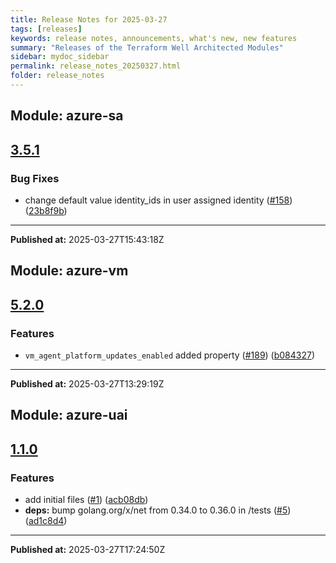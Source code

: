 ```yaml
---
title: Release Notes for 2025-03-27
tags: [releases]
keywords: release notes, announcements, what's new, new features
summary: "Releases of the Terraform Well Architected Modules"
sidebar: mydoc_sidebar
permalink: release_notes_20250327.html
folder: release_notes
---
```


## Module: azure-sa
## [3.5.1](https://github.com/CloudNationHQ/terraform-azure-sa/releases/tag/v3.5.1)


### Bug Fixes

* change default value identity_ids in user assigned identity ([#158](https://github.com/CloudNationHQ/terraform-azure-sa/issues/158)) ([23b8f9b](https://github.com/CloudNationHQ/terraform-azure-sa/commit/23b8f9b3192d2cc8382daaccb92e4e13e3e198a6))

---

**Published at:** 2025-03-27T15:43:18Z

## Module: azure-vm
## [5.2.0](https://github.com/CloudNationHQ/terraform-azure-vm/releases/tag/v5.2.0)


### Features

* `vm_agent_platform_updates_enabled` added property ([#189](https://github.com/CloudNationHQ/terraform-azure-vm/issues/189)) ([b084327](https://github.com/CloudNationHQ/terraform-azure-vm/commit/b084327e6eabca182e445d97974dfd15a7b355a1))

---

**Published at:** 2025-03-27T13:29:19Z

## Module: azure-uai
## [1.1.0](https://github.com/CloudNationHQ/terraform-azure-uai/releases/tag/v1.1.0)


### Features

* add initial files  ([#1](https://github.com/CloudNationHQ/terraform-azure-uai/issues/1)) ([acb08db](https://github.com/CloudNationHQ/terraform-azure-uai/commit/acb08dbd1a8a011dd6680926db59b2b44de9c668))
* **deps:** bump golang.org/x/net from 0.34.0 to 0.36.0 in /tests ([#5](https://github.com/CloudNationHQ/terraform-azure-uai/issues/5)) ([ad1c8d4](https://github.com/CloudNationHQ/terraform-azure-uai/commit/ad1c8d49223514b1a68e4399897d72620b5945ab))

---

**Published at:** 2025-03-27T17:24:50Z


